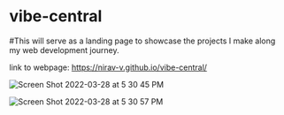 # vibe-central

#This will serve as a landing page to showcase the projects I make along my web development journey.

link to webpage:  https://nirav-v.github.io/vibe-central/

![Screen Shot 2022-03-28 at 5 30 45 PM](https://user-images.githubusercontent.com/98481913/160509160-9d251e0b-af26-4fee-bb73-10c978d35947.png)

![Screen Shot 2022-03-28 at 5 30 57 PM](https://user-images.githubusercontent.com/98481913/160509143-a45d2525-3556-42d0-84c8-57bde9372765.png)
